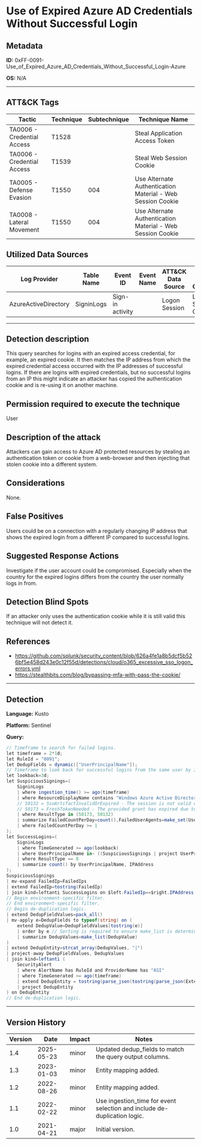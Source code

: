 # Use of Expired Azure AD Credentials Without Successful Login

## Metadata
**ID:** 0xFF-0091-Use_of_Expired_Azure_AD_Credentials_Without_Successful_Login-Azure

**OS:** N/A

---

## ATT&CK Tags

| Tactic | Technique | Subtechnique | Technique Name |
|---|---|---| --- |
| TA0006 - Credential Access | T1528 |  | Steal Application Access Token|
| TA0006 - Credential Access | T1539 |  | Steal Web Session Cookie|
| TA0005 - Defense Evasion | T1550 | 004 | Use Alternate Authentication Material - Web Session Cookie|
| TA0008 - Lateral Movement | T1550 | 004 | Use Alternate Authentication Material - Web Session Cookie|

## Utilized Data Sources

| Log Provider | Table Name | Event ID | Event Name | ATT&CK Data Source | ATT&CK Data Component|
|---------|---------|---------|----------|---------|---------|
|AzureActiveDirectory|SigninLogs|Sign-in activity||Logon Session|Logon Session Creation|
---

## Detection description
This query searches for logins with an expired access credential, for example, an expired cookie. It then matches the IP address from which the expired credential access occurred with the IP addresses of successful logins. If there are logins with expired credentials, but no successful logins from an IP this might indicate an attacker has copied the authentication cookie and is re-using it on another machine.



## Permission required to execute the technique
User


## Description of the attack
Attackers can gain access to Azure AD protected resources by stealing an authentication token or cookie from a web-browser and then injecting that stolen cookie into a different system.


## Considerations
None.


## False Positives
Users could be on a connection with a regularly changing IP address that shows the expired login from a different IP compared to successful logins.


## Suggested Response Actions
Investigate if the user account could be compromised. Especially when the country for the expired logins differs from the country the user normally logs in from.


## Detection Blind Spots
If an attacker only uses the authentication cookie while it is still valid this technique will not detect it.


## References
* https://github.com/splunk/security_content/blob/626a4fe1a8b5dcf5b526bf5e458d243e0c12f55d/detections/cloud/o365_excessive_sso_logon_errors.yml
* https://stealthbits.com/blog/bypassing-mfa-with-pass-the-cookie/

---
## Detection

**Language:** Kusto

**Platform:** Sentinel

**Query:**
```C#
// Timeframe to search for failed logins.
let timeframe = 2*1d;
let RuleId = "0091";
let DedupFields = dynamic(["UserPrincipalName"]);
// Timeframe to look back for successful logins from the same user by IP.
let lookback=3d;
let SuspiciousSignings=(
    SigninLogs
    | where ingestion_time() >= ago(timeframe)
    | where ResourceDisplayName contains "Windows Azure Active Directory"
    // 50132 = SsoArtifactInvalidOrExpired - The session is not valid due to password expiration or recent password change.
    // 50173 = FreshTokenNeeded - The provided grant has expired due to it being revoked, and a fresh auth token is needed.
    | where ResultType in (50173, 50132)
    | summarize FailedCountPerDay=count(),FailedUserAgents=make_set(UserAgent), FailedCountries=make_set(LocationDetails.countryOrRegion),FailedIps=make_set(IPAddress) by UserPrincipalName, Day=bin(TimeGenerated, 1d)
    | where FailedCountPerDay >= 1
);
let SuccessLogins=(
    SigninLogs
    | where TimeGenerated >= ago(lookback)
    | where UserPrincipalName in~ ((SuspiciousSignings | project UserPrincipalName))
    | where ResultType == 0
    | summarize count() by UserPrincipalName, IPAddress
);
SuspiciousSignings
| mv-expand FailedIp=FailedIps
| extend FailedIp=tostring(FailedIp)
| join kind=leftanti SuccessLogins on $left.FailedIp==$right.IPAddress, UserPrincipalName
// Begin environment-specific filter.
// End environment-specific filter.
// Begin de-duplication logic.
| extend DedupFieldValues=pack_all()
| mv-apply e=DedupFields to typeof(string) on (
    extend DedupValue=DedupFieldValues[tostring(e)]
    | order by e // Sorting is required to ensure make_list is deterministic.
    | summarize DedupValues=make_list(DedupValue)
)
| extend DedupEntity=strcat_array(DedupValues, "|")
| project-away DedupFieldValues, DedupValues
| join kind=leftanti (
    SecurityAlert
    | where AlertName has RuleId and ProviderName has "ASI"
    | where TimeGenerated >= ago(timeframe)
    | extend DedupEntity = tostring(parse_json(tostring(parse_json(ExtendedProperties)["Custom Details"])).DedupEntity[0])
    | project DedupEntity
) on DedupEntity
// End de-duplication logic.
```

---

## Version History
| Version | Date | Impact | Notes |
|---------|------|--------|------|
| 1.4  | 2025-05-23| minor | Updated dedup_fields to match the query output columns. |
| 1.3  | 2023-01-03| minor | Entity mapping added. |
| 1.2  | 2022-08-26| minor | Entity mapping added. |
| 1.1  | 2022-02-22| minor | Use ingestion_time for event selection and include de-duplication logic. |
| 1.0  | 2021-04-21| major | Initial version. |